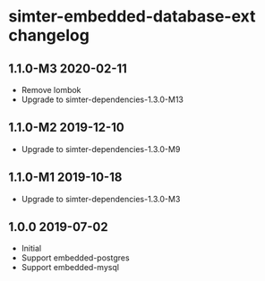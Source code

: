 # simter-embedded-database-ext changelog

## 1.1.0-M3 2020-02-11

- Remove lombok
- Upgrade to simter-dependencies-1.3.0-M13

## 1.1.0-M2 2019-12-10

- Upgrade to simter-dependencies-1.3.0-M9

## 1.1.0-M1 2019-10-18

- Upgrade to simter-dependencies-1.3.0-M3

## 1.0.0 2019-07-02

- Initial
- Support embedded-postgres
- Support embedded-mysql
